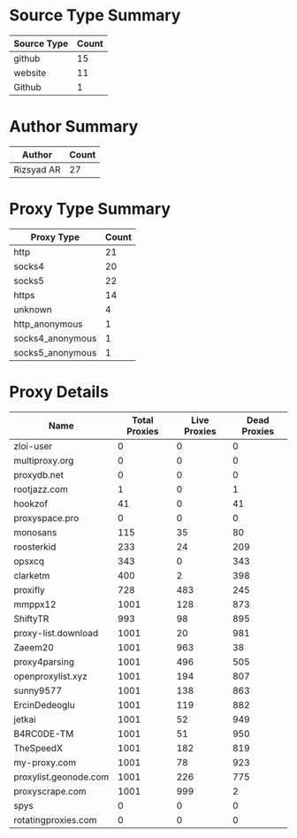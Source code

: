 # Source Type Summary

| Source Type | Count |
|-------------|-------|
| github | 15 |
| website | 11 |
| Github | 1 |


# Author Summary

| Author | Count |
|--------|-------|
| Rizsyad AR | 27 |


# Proxy Type Summary

| Proxy Type | Count |
|------------|-------|
| http | 21 |
| socks4 | 20 |
| socks5 | 22 |
| https | 14 |
| unknown | 4 |
| http_anonymous | 1 |
| socks4_anonymous | 1 |
| socks5_anonymous | 1 |


# Proxy Details

| Name | Total Proxies | Live Proxies | Dead Proxies |
|------|---------------|--------------|---------------|
| zloi-user | 0 | 0 | 0 |
| multiproxy.org | 0 | 0 | 0 |
| proxydb.net | 0 | 0 | 0 |
| rootjazz.com | 1 | 0 | 1 |
| hookzof | 41 | 0 | 41 |
| proxyspace.pro | 0 | 0 | 0 |
| monosans | 115 | 35 | 80 |
| roosterkid | 233 | 24 | 209 |
| opsxcq | 343 | 0 | 343 |
| clarketm | 400 | 2 | 398 |
| proxifly | 728 | 483 | 245 |
| mmppx12 | 1001 | 128 | 873 |
| ShiftyTR | 993 | 98 | 895 |
| proxy-list.download | 1001 | 20 | 981 |
| Zaeem20 | 1001 | 963 | 38 |
| proxy4parsing | 1001 | 496 | 505 |
| openproxylist.xyz | 1001 | 194 | 807 |
| sunny9577 | 1001 | 138 | 863 |
| ErcinDedeoglu | 1001 | 119 | 882 |
| jetkai | 1001 | 52 | 949 |
| B4RC0DE-TM | 1001 | 51 | 950 |
| TheSpeedX | 1001 | 182 | 819 |
| my-proxy.com | 1001 | 78 | 923 |
| proxylist.geonode.com | 1001 | 226 | 775 |
| proxyscrape.com | 1001 | 999 | 2 |
| spys | 0 | 0 | 0 |
| rotatingproxies.com | 0 | 0 | 0 |

